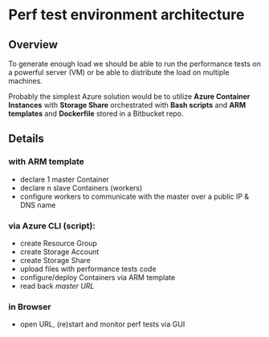 # Perf test environment architecture

## Overview

To generate enough load we should be able to run the performance tests on a powerful server (VM) or be able to distribute the load on multiple machines.

Probably the simplest Azure solution would be to utilize __Azure Container Instances__ with __Storage Share__  orchestrated with __Bash scripts__ and __ARM templates__ and __Dockerfile__ stored in a Bitbucket repo.


## Details

### with ARM template
* declare 1 master Container 
* declare n slave Containers (workers)
* configure workers to communicate with the master over a public IP & DNS name

### via Azure CLI (script):
* create Resource Group
* create Storage Account
* create Storage Share
* upload files with performance tests code
* configure/deploy Containers via ARM template
* read back _master URL_

### in Browser
* open URL, (re)start and monitor perf tests via GUI


